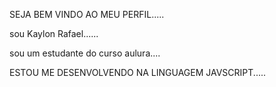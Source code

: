 SEJA BEM VINDO AO MEU PERFIL.....

sou Kaylon Rafael......

sou um estudante do curso aulura....

ESTOU ME DESENVOLVENDO NA LINGUAGEM JAVSCRIPT.....
